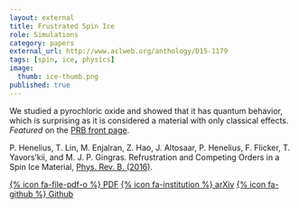 ```yaml
---
layout: external
title: Frustrated Spin Ice
role: Simulations
category: papers
external_url: http://www.aclweb.org/anthology/D15-1179
tags: [spin, ice, physics]
image:
  thumb: ice-thumb.png
published: true
---
```


We studied a pyrochloric oxide and showed that it has quantum behavior, which is surprising as it is considered a material with only classical effects. *Featured* on the [PRB front page](https://journals.aps.org/prb/kaleidoscope/prb/93/2/024402).

P. Henelius, T. Lin, M. Enjalran, Z. Hao, J. Altosaar, P. Henelius, F. Flicker, T. Yavors’kii, and M. J. P. Gingras. Refrustration and Competing Orders in a Spin Ice Material, [Phys. Rev. B. (2016)](https://journals.aps.org/prb/kaleidoscope/prb/93/2/024402).

[{% icon fa-file-pdf-o %} PDF](/papers/2015_Henelius-Lin-Enjalran-Hao-Rau-Altosaar-Flicker-Yavorskii-Gingras_Refrustration.pdf) [{% icon fa-institution %} arXiv](http://arxiv.org/abs/1512.05361) [{% icon fa-github %} Github](https://github.com/altosaar/CumulantExpander)